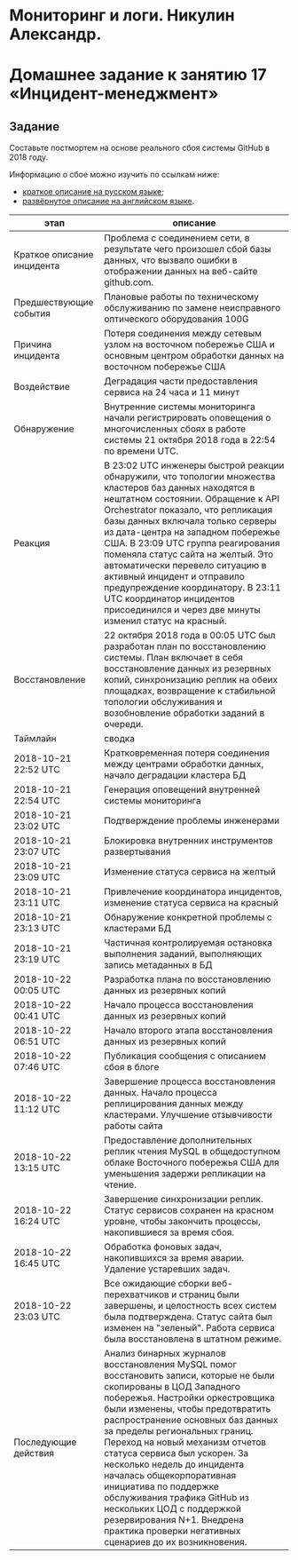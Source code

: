 # Мониторинг и логи. Никулин Александр. 
# Домашнее задание к занятию 17 «Инцидент-менеджмент»

## Задание

Составьте постмортем на основе реального сбоя системы GitHub в 2018 году.

Информацию о сбое можно изучить по ссылкам ниже:

* [краткое описание на русском языке](https://habr.com/ru/post/427301/);
* [развёрнутое описание на английском языке](https://github.blog/2018-10-30-oct21-post-incident-analysis/).
  
|      этап  | описание |
|------------------------------|-----------------------------------|
|  Краткое описание инцидента  |Проблема с соединением сети, в результате чего произошел сбой базы данных, что вызвало ошибки в отображении данных на веб-сайте github.com.|
|  Предшествующие события      |Плановые работы по техническому обслуживанию по замене неисправного оптического оборудования 100G|
|  Причина инцидента           |Потеря соединения между сетевым узлом на восточном побережье США и основным центром обработки данных на восточном побережье США|
|  Воздействие                 |Деградация части предоставления сервиса на 24 часа и 11 минут|
|  Обнаружение                 |Внутренние системы мониторинга начали регистрировать оповещения о многочисленных сбоях в работе системы 21 октября 2018 года в 22:54 по времени UTC.|
|  Реакция                     |В 23:02 UTC инженеры быстрой реакции обнаружили, что топологии множества кластеров баз данных находятся в нештатном состоянии. Обращение к API Orchestrator показало, что репликация базы данных включала только серверы из дата-центра на западном побережье США. В 23:09 UTC группа реагирования поменяла статус сайта на желтый. Это автоматически перевело ситуацию в активный инцидент и отправило предупреждение координатору. В 23:11 UTC координатор инцидентов присоединился и через две минуты изменил статус на красный.|
|Восстановление                |22 октября 2018 года в 00:05 UTC был разработан план по восстановлению системы. План включает в себя восстановление данных из резервных копий, синхронизацию реплик на обеих площадках, возвращение к стабильной топологии обслуживания и возобновление обработки заданий в очереди.|
|Таймлайн                      |сводка|
|2018-10-21 22:52 UTC          |Кратковременная потеря соединения между центрами обработки данных, начало деградации кластера БД|
|2018-10-21 22:54 UTC          |Генерация оповещений внутренней системы мониторинга|
|2018-10-21 23:02 UTC          |Подтверждение проблемы инженерами|
|2018-10-21 23:07 UTC          |Блокировка внутренних инструментов развертывания|
|2018-10-21 23:09 UTC          |Изменение статуса сервиса на желтый|
|2018-10-21 23:11 UTC          |Привлечение координатора инцидентов, изменение статуса сервиса на красный|
|2018-10-21 23:13 UTC          |Обнаружение конкретной проблемы с кластерами БД|
|2018-10-21 23:19 UTC          |Частичная контролируемая остановка выполнения заданий, выполняющих запись метаданных в БД|
|2018-10-22 00:05 UTC          |Разработка плана по восстановлению данных из резервных копий|
|2018-10-22 00:41 UTC          |Начало процесса восстановления данных из резервных копий|
|2018-10-22 06:51 UTC          |Начало второго этапа восстановления данных из резервных копий|
|2018-10-22 07:46 UTC          |Публикация сообщения с описанием сбоя в блоге|
|2018-10-22 11:12 UTC          |Завершение процесса восстановления данных. Начало процесса реплицирования данных между кластерами. Улучшение отзывчивости работы сайта|
|2018-10-22 13:15 UTC          |Предоставление дополнительных реплик чтения MySQL в общедоступном облаке Восточного побережья США для уменьшения задержи репликации на чтение.|
|2018-10-22 16:24 UTC          |Завершение синхронизации реплик. Статус сервисов сохранен на красном уровне, чтобы закончить процессы, накопившиеся за время сбоя.|
|2018-10-22 16:45 UTC          |Обработка фоновых задач, накопившихся за время аварии. Удаление устаревших задач.|
|2018-10-22 23:03 UTC          |Все ожидающие сборки веб-перехватчиков и страниц были завершены, и целостность всех систем была подтверждена. Статус сайта был изменен на "зеленый". Работа сервиса была восстановлена в штатном режиме.|
|Последующие действия          |Анализ бинарных журналов восстановления MySQL помог восстановить записи, которые не были скопированы в ЦОД Западного побережья. Настройки оркестровщика были изменены, чтобы предотвратить распространение основных баз данных за пределы региональных границ. Переход на новый механизм отчетов статуса сервиса был ускорен. За несколько недель до инцидента началась общекорпоративная инициатива по поддержке обслуживания трафика GitHub из нескольких ЦОД с поддержкой резервирования N+1. Внедрена практика проверки негативных сценариев до их возникновения.|
